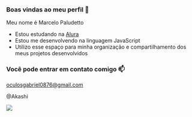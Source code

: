 ### Boas vindas ao meu perfil 💙

Meu nome é Marcelo Paludetto

- Estou estudando na [Alura](https://www.alura.com.br)
- Estou me desenvolvendo na linguagem JavaScript
- Utilizo esse espaço para minha organização e compartilhamento dos meus projetos desenvolvidos

### Você pode entrar em contato comigo 📫

oculosgabriel0876@gmail.com

@Akashi

![](https://media.tenor.com/lhQC-JBMt2YAAAAC/mar-naruto.gif)
